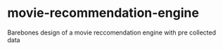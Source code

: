 # movie-recommendation-engine
Barebones design of a movie reccomendation engine with pre collected data 
